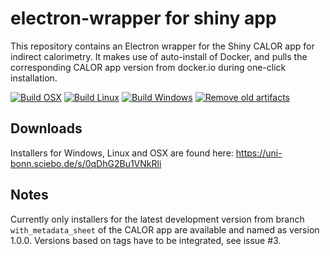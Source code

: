 # electron-wrapper for shiny app

This repository contains an Electron wrapper for the Shiny CALOR app for indirect calorimetry.
It makes use of auto-install of Docker, and pulls the corresponding CALOR app version from docker.io during one-click installation.

[![Build OSX](https://github.com/stephanmg/shiny-electron-wrapper/actions/workflows/build.yml/badge.svg)](https://github.com/stephanmg/shiny-electron-wrapper/actions/workflows/build.yml)
[![Build Linux](https://github.com/stephanmg/shiny-electron-wrapper/actions/workflows/build_linux.yml/badge.svg)](https://github.com/stephanmg/shiny-electron-wrapper/actions/workflows/build_linux.yml)
[![Build Windows](https://github.com/stephanmg/shiny-electron-wrapper/actions/workflows/build_win.yml/badge.svg)](https://github.com/stephanmg/shiny-electron-wrapper/actions/workflows/build_win.yml)
[![Remove old artifacts](https://github.com/stephanmg/shiny-electron-wrapper/actions/workflows/remove-old-artifacts.yml/badge.svg)](https://github.com/stephanmg/shiny-electron-wrapper/actions/workflows/remove-old-artifacts.yml)

## Downloads

Installers for Windows, Linux and OSX are found here: https://uni-bonn.sciebo.de/s/0qDhG2Bu1VNkRli

## Notes

Currently only installers for the latest development version from branch `with_metadata_sheet` of the CALOR app are available and named as version 1.0.0.
Versions based on tags have to be integrated, see issue #3.
